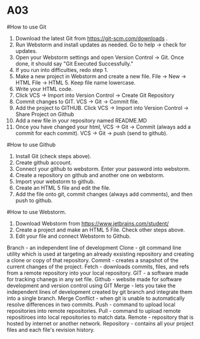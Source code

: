 # A03

#How to use Git
1. Download the latest Git from https://git-scm.com/downloads .
2. Run Webstorm and install updates as needed. Go to help -> check for updates. 
3. Open your Webstorm settings and open Version Control -> Git. Once done, it should say "Git Executed Successfully."
4. If you run into difficulties, redo step 1. 
5. Make a new project in Webstorm and create a new file. File -> New -> HTML File -> HTML 5. Keep file name lowercase.
6. Write your HTML code. 
7. Click VCS -> Import into Version Control -> Create Git Repository
8. Commit changes to GIT. VCS -> Git -> Commit file. 
9. Add the project to GITHUB. Click VCS -> Import into Version Control -> Share Project on Github
10. Add a new file in your repository named README.MD
11. Once you have changed your html, VCS -> Git -> Commit (always add a commit for each commit). VCS -> Git -> push (send to github).

#How to use Github
1. Install Git (check steps above).
2. Create github account.
3. Connect your github to webstorm. Enter your password into webstorm. 
4. Create a repository on github and another one on webstorm.
5. Import your webstorm to github. 
6. Create an HTML 5 file and edit the file.
7. Add the file onto git, commit changes (always add comments), and then push to github.

#How to use Webstorm.
1. Download Webstorm from https://www.jetbrains.com/student/
2. Create a project and make an HTML 5 File. Check other steps above.
3. Edit your file and connect Webstorm to Github.

Branch - an independent line of development
Clone - git command line utility which is used at targeting an already exsisting repository and creating a clone or copy of that repository.
Commit - creates a snapshot of the current changes of the project.
Fetch - downloads commits, files, and refs from a remote repository into your local repository.
GIT - a software made for tracking chanegs in any set file.
Github - website made for software development and version control using GIT
Merge - lets you take the independent lines of development created by git branch and integrate them into a single branch.
Merge Conflict - when git is unable to automatically resolve differences in two commits. 
Push - command to upload local repositories into remote repositories.
Pull - command to upload remote repositiroes into local repositories to match data. 
Remote - repository that is hosted by internet or another network.
Repository - contains all your project files and each file's revision history. 
